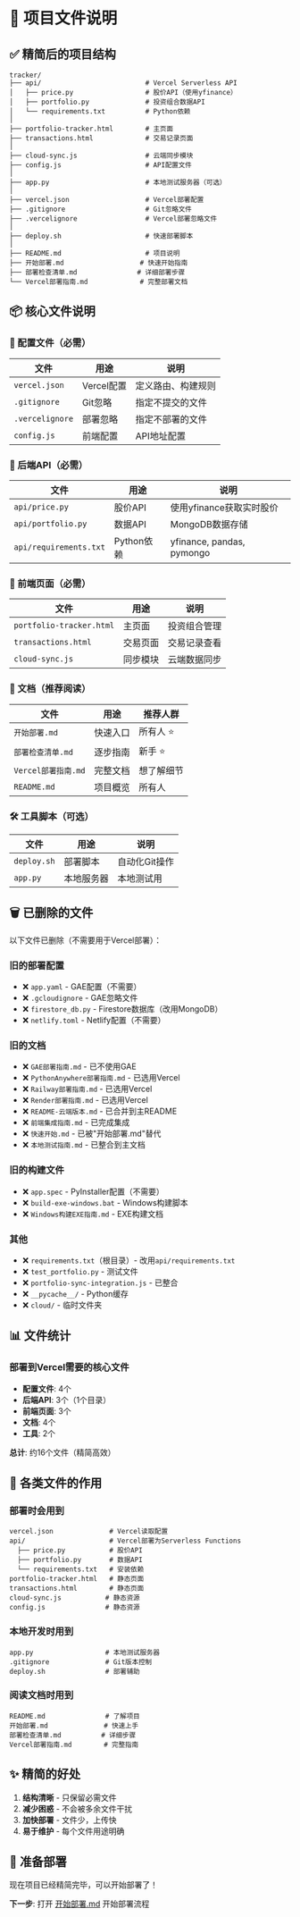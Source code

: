 # 📁 项目文件说明

## ✅ 精简后的项目结构

```
tracker/
├── api/                          # Vercel Serverless API
│   ├── price.py                  # 股价API（使用yfinance）
│   ├── portfolio.py              # 投资组合数据API
│   └── requirements.txt          # Python依赖
│
├── portfolio-tracker.html        # 主页面
├── transactions.html             # 交易记录页面
│
├── cloud-sync.js                 # 云端同步模块
├── config.js                     # API配置文件
│
├── app.py                        # 本地测试服务器（可选）
│
├── vercel.json                   # Vercel部署配置
├── .gitignore                    # Git忽略文件
├── .vercelignore                 # Vercel部署忽略文件
│
├── deploy.sh                     # 快速部署脚本
│
├── README.md                     # 项目说明
├── 开始部署.md                   # 快速开始指南
├── 部署检查清单.md               # 详细部署步骤
└── Vercel部署指南.md             # 完整部署文档
```

## 📦 核心文件说明

### 🔧 配置文件（必需）

| 文件 | 用途 | 说明 |
|------|------|------|
| `vercel.json` | Vercel配置 | 定义路由、构建规则 |
| `.gitignore` | Git忽略 | 指定不提交的文件 |
| `.vercelignore` | 部署忽略 | 指定不部署的文件 |
| `config.js` | 前端配置 | API地址配置 |

### 🐍 后端API（必需）

| 文件 | 用途 | 说明 |
|------|------|------|
| `api/price.py` | 股价API | 使用yfinance获取实时股价 |
| `api/portfolio.py` | 数据API | MongoDB数据存储 |
| `api/requirements.txt` | Python依赖 | yfinance, pandas, pymongo |

### 🎨 前端页面（必需）

| 文件 | 用途 | 说明 |
|------|------|------|
| `portfolio-tracker.html` | 主页面 | 投资组合管理 |
| `transactions.html` | 交易页面 | 交易记录查看 |
| `cloud-sync.js` | 同步模块 | 云端数据同步 |

### 📖 文档（推荐阅读）

| 文件 | 用途 | 推荐人群 |
|------|------|---------|
| `开始部署.md` | 快速入口 | 所有人 ⭐ |
| `部署检查清单.md` | 逐步指南 | 新手 ⭐ |
| `Vercel部署指南.md` | 完整文档 | 想了解细节 |
| `README.md` | 项目概览 | 所有人 |

### 🛠️ 工具脚本（可选）

| 文件 | 用途 | 说明 |
|------|------|------|
| `deploy.sh` | 部署脚本 | 自动化Git操作 |
| `app.py` | 本地服务器 | 本地测试用 |

## 🗑️ 已删除的文件

以下文件已删除（不需要用于Vercel部署）：

### 旧的部署配置
- ❌ `app.yaml` - GAE配置（不需要）
- ❌ `.gcloudignore` - GAE忽略文件
- ❌ `firestore_db.py` - Firestore数据库（改用MongoDB）
- ❌ `netlify.toml` - Netlify配置（不需要）

### 旧的文档
- ❌ `GAE部署指南.md` - 已不使用GAE
- ❌ `PythonAnywhere部署指南.md` - 已选用Vercel
- ❌ `Railway部署指南.md` - 已选用Vercel
- ❌ `Render部署指南.md` - 已选用Vercel
- ❌ `README-云端版本.md` - 已合并到主README
- ❌ `前端集成指南.md` - 已完成集成
- ❌ `快速开始.md` - 已被"开始部署.md"替代
- ❌ `本地测试指南.md` - 已整合到主文档

### 旧的构建文件
- ❌ `app.spec` - PyInstaller配置（不需要）
- ❌ `build-exe-windows.bat` - Windows构建脚本
- ❌ `Windows构建EXE指南.md` - EXE构建文档

### 其他
- ❌ `requirements.txt`（根目录）- 改用`api/requirements.txt`
- ❌ `test_portfolio.py` - 测试文件
- ❌ `portfolio-sync-integration.js` - 已整合
- ❌ `__pycache__/` - Python缓存
- ❌ `cloud/` - 临时文件夹

## 📊 文件统计

### 部署到Vercel需要的核心文件
- **配置文件**: 4个
- **后端API**: 3个（1个目录）
- **前端页面**: 3个
- **文档**: 4个
- **工具**: 2个

**总计**: 约16个文件（精简高效）

## 🎯 各类文件的作用

### 部署时会用到
```
vercel.json              # Vercel读取配置
api/                     # Vercel部署为Serverless Functions
  ├── price.py           # 股价API
  ├── portfolio.py       # 数据API
  └── requirements.txt   # 安装依赖
portfolio-tracker.html   # 静态页面
transactions.html        # 静态页面
cloud-sync.js           # 静态资源
config.js               # 静态资源
```

### 本地开发时用到
```
app.py                  # 本地测试服务器
.gitignore              # Git版本控制
deploy.sh               # 部署辅助
```

### 阅读文档时用到
```
README.md               # 了解项目
开始部署.md              # 快速上手
部署检查清单.md          # 详细步骤
Vercel部署指南.md        # 完整指南
```

## ✨ 精简的好处

1. **结构清晰** - 只保留必需文件
2. **减少困惑** - 不会被多余文件干扰
3. **加快部署** - 文件少，上传快
4. **易于维护** - 每个文件用途明确

## 🚀 准备部署

现在项目已经精简完毕，可以开始部署了！

**下一步**: 打开 [开始部署.md](开始部署.md) 开始部署流程
